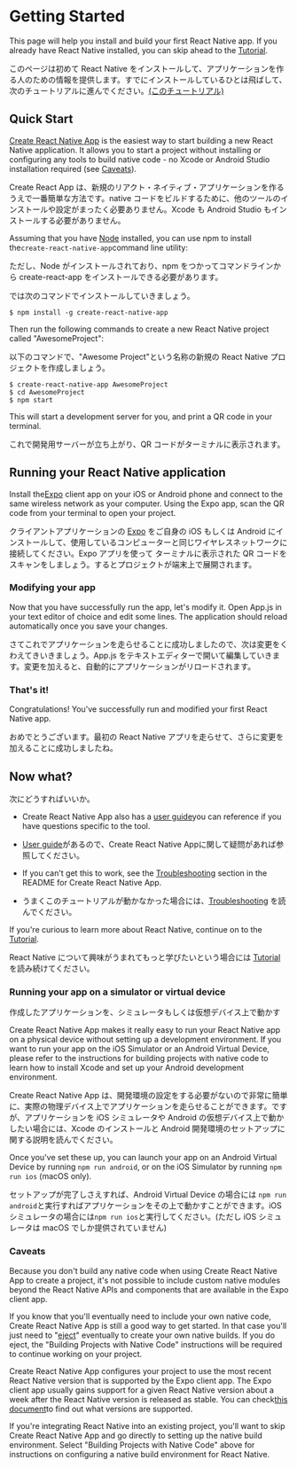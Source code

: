 # Getting Started

This page will help you install and build your first React Native app. If you already have React Native installed, you can skip ahead to the [Tutorial](http://facebook.github.io/react-native/releases/0.49/docs/tutorial.html).

このページは初めて React Native をインストールして、アプリケーションを作る人のための情報を提供します。すでにインストールしているひとは飛ばして、次のチュートリアルに進んでください。[(このチュートリアル)](http://facebook.github.io/react-native/releases/0.49/docs/tutorial.html)

## Quick Start

[Create React Native App](https://github.com/react-community/create-react-native-app) is the easiest way to start building a new React Native application. It allows you to start a project without installing or configuring any tools to build native code - no Xcode or Android Studio installation required \(see [Caveats](http://facebook.github.io/react-native/releases/0.49/docs/getting-started.html#caveats)\).

Create React App は、新規のリアクト・ネイティブ・アプリケーションを作るうえで一番簡単な方法です。native コードをビルドするために、他のツールのインストールや設定がまったく必要ありません。Xcode も Android Studio もインストールする必要がありません。

Assuming that you have [Node](https://nodejs.org/en/download/) installed, you can use npm to install the`create-react-native-app`command line utility:

ただし、Node がインストールされており、npm をつかってコマンドラインから create-react-app をインストールできる必要があります。

では次のコマンドでインストールしていきましょう。

```
$ npm install -g create-react-native-app
```

Then run the following commands to create a new React Native project called "AwesomeProject":

以下のコマンドで、"Awesome Project"という名称の新規の React Native プロジェクトを作成しましょう。

```
$ create-react-native-app AwesomeProject 
$ cd AwesomeProject
$ npm start
```

This will start a development server for you, and print a QR code in your terminal.

これで開発用サーバーが立ち上がり、QR コードがターミナルに表示されます。

## Running your React Native application

Install the[Expo](https://expo.io/) client app on your iOS or Android phone and connect to the same wireless network as your computer. Using the Expo app, scan the QR code from your terminal to open your project.

クライアントアプリケーションの [Expo](https://expo.io/) をご自身の iOS もしくは Android にインストールして、使用しているコンピューターと同じワイヤレスネットワークに接続してください。Expo アプリを使って ターミナルに表示された QR コードをスキャンをしましょう。するとプロジェクトが端末上で展開されます。

### Modifying your app

Now that you have successfully run the app, let's modify it. Open App.js in your text editor of choice and edit some lines. The application should reload automatically once you save your changes.

さてこれでアプリケーションを走らせることに成功しましたので、次は変更をくわえてきいきましょう。App.js をテキストエディターで開いて編集していきます。変更を加えると、自動的にアプリケーションがリロードされます。

### That's it!

Congratulations! You've successfully run and modified your first React Native app.

おめでとうございます。最初の React Native アプリを走らせて、さらに変更を加えることに成功しましたね。

## Now what?

次にどうすればいいか。

* Create React Native App also has a [user guide](https://github.com/react-community/create-react-native-app/blob/master/react-native-scripts/template/README.md)you can reference if you have questions specific to the tool.

* [User guide](https://github.com/react-community/create-react-native-app/blob/master/react-native-scripts/template/README.md)があるので、Create React Native Appに関して疑問があれば参照してください。


* If you can't get this to work, see the [Troubleshooting](https://github.com/react-community/create-react-native-app/blob/master/react-native-scripts/template/README.md#troubleshooting) section in the README for Create React Native App.

* うまくこのチュートリアルが動かなかった場合には、[Troubleshooting](https://github.com/react-community/create-react-native-app/blob/master/react-native-scripts/template/README.md#troubleshooting) を読んでください。

If you're curious to learn more about React Native, continue on to the [Tutorial](http://facebook.github.io/react-native/releases/0.49/docs/tutorial.html).

React Native について興味がうまれてもっと学びたいという場合には  [Tutorial](http://facebook.github.io/react-native/releases/0.49/docs/tutorial.html) を読み続けてください。

### Running your app on a simulator or virtual device

作成したアプリケーションを、シミュレータもしくは仮想デバイス上で動かす

Create React Native App makes it really easy to run your React Native app on a physical device without setting up a development environment. If you want to run your app on the iOS Simulator or an Android Virtual Device, please refer to the instructions for building projects with native code to learn how to install Xcode and set up your Android development environment.

Create React Native App は、開発環境の設定をする必要がないので非常に簡単に、実際の物理デバイス上でアプリケーションを走らせることができます。ですが、アプリケーションを iOS シミュレータや Android の仮想デバイス上で動かしたい場合には、Xcode のインストールと Android 開発環境のセットアップに関する説明を読んでください。

Once you've set these up, you can launch your app on an Android Virtual Device by running `npm run android`, or on the iOS Simulator by running `npm run ios` \(macOS only\).

セットアップが完了しさえすれば、Android Virtual Device の場合には  `npm run android`と実行すればアプリケーションをその上で動かすことができます。iOS シミュレータの場合には`npm run ios`と実行してください。(ただし iOS シミュレータは macOS でしか提供されていません)

### Caveats

Because you don't build any native code when using Create React Native App to create a project, it's not possible to include custom native modules beyond the React Native APIs and components that are available in the Expo client app.

If you know that you'll eventually need to include your own native code, Create React Native App is still a good way to get started. In that case you'll just need to "[eject](https://github.com/react-community/create-react-native-app/blob/master/react-native-scripts/template/README.md#ejecting-from-create-react-native-app)" eventually to create your own native builds. If you do eject, the "Building Projects with Native Code" instructions will be required to continue working on your project.

Create React Native App configures your project to use the most recent React Native version that is supported by the Expo client app. The Expo client app usually gains support for a given React Native version about a week after the React Native version is released as stable. You can check[this document](https://github.com/react-community/create-react-native-app/blob/master/VERSIONS.md)to find out what versions are supported.

If you're integrating React Native into an existing project, you'll want to skip Create React Native App and go directly to setting up the native build environment. Select "Building Projects with Native Code" above for instructions on configuring a native build environment for React Native.

